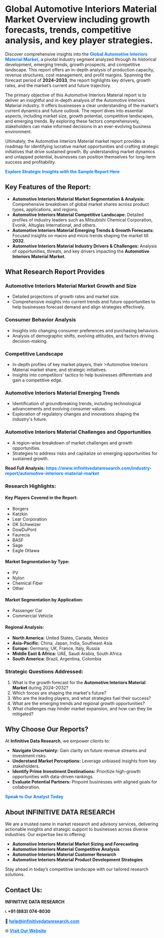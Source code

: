 <h1>Global Automotive Interiors Material Market Overview including growth forecasts, trends, competitive analysis, and key player strategies.</h1>
<p>
Discover comprehensive insights into the 
<a href="https://www.infinitivedataresearch.com/industry-report/automotive-interiors-material-market" rel="dofollow" style="color: #007BFF; text-decoration: none;"><strong>Global Automotive Interiors Material Market</strong></a>, a pivotal industry segment analyzed through its historical development, emerging trends, growth prospects, and competitive landscape. This report offers an in-depth analysis of production capacity, revenue structures, cost management, and profit margins. Spanning the forecast period of <strong>2024–2033</strong>, the report highlights key drivers, growth rates, and the market’s current and future trajectory.
</p>
<p>
The primary objective of this Automotive Interiors Material report is to deliver an insightful and in-depth analysis of the Automotive Interiors Material industry. It offers businesses a clear understanding of the market's current dynamics and future outlook. The report dives into essential aspects, including market size, growth potential, competitive landscapes, and emerging trends. By exploring these factors comprehensively, stakeholders can make informed decisions in an ever-evolving business environment.
</p>
<p>
Ultimately, the Automotive Interiors Material market report provides a roadmap for identifying lucrative market opportunities and crafting strategic initiatives that drive sustained growth. By understanding market dynamics and untapped potential, businesses can position themselves for long-term success and profitability.
</p>
<p>
<a href="https://www.infinitivedataresearch.com/request-sample/reportId=106057" style="color: #007BFF; text-decoration: none;"><strong>Explore Strategic Insights with the Sample Report Here</strong></a>
</p>

<h2>Key Features of the Report:</h2>
<ul>
<li><strong>Automotive Interiors Material Market Segmentation & Analysis:</strong> Comprehensive breakdown of global market shares across product types, applications, and regions.</li>
<li><strong>Automotive Interiors Material Competitive Landscape:</strong> Detailed profiles of industry leaders such as Mitsubishi Chemical Corporation, Evonik, Altuglas International, and others.</li>
<li><strong>Automotive Interiors Material Emerging Trends & Growth Forecasts:</strong> Focused insights on macro and micro trends shaping the market till <strong>2032</strong>.</li>
<li><strong>Automotive Interiors Material Industry Drivers & Challenges:</strong> Analysis of opportunities, threats, and key drivers impacting the <strong>Automotive Interiors Material Market</strong>.</li>
</ul>

<h2>What Research Report Provides</h2>
<h3>Automotive Interiors Material Market Growth and Size</h3>
<ul>
<li>Detailed projections of growth rates and market size.</li>
<li>Comprehensive insights into current trends and future opportunities to help businesses forecast demand and align strategies effectively.</li>
</ul>

<h3>Consumer Behavior Analysis</h3>
<ul>
<li>Insights into changing consumer preferences and purchasing behaviors.</li>
<li>Analysis of demographic shifts, evolving attitudes, and factors driving decision-making.</li>
</ul>

<h3>Competitive Landscape</h3>
<ul>
<li>In-depth profiles of key market players, their >Automotive Interiors Material market share, and strategic initiatives.</li>
<li>Insights into competitors' tactics to help businesses differentiate and gain a competitive edge.</li>
</ul>

<h3>Automotive Interiors Material Emerging Trends</h3>
<ul>
<li>Identification of groundbreaking trends, including technological advancements and evolving consumer values.</li>
<li>Exploration of regulatory changes and innovations shaping the industry's future.</li>
</ul>

<h3>Automotive Interiors Material Challenges and Opportunities</h3>
<ul>
<li>A region-wise breakdown of market challenges and growth opportunities.</li>
<li>Strategies to address risks and capitalize on emerging opportunities for sustained growth.</li>
</ul>
<p><strong>Read Full Analysis:</strong> <a href="https://www.infinitivedataresearch.com/industry-report/automotive-interiors-material-market" rel="dofollow" style="color: #007BFF; text-decoration: none;"><strong>https://www.infinitivedataresearch.com/industry-report/automotive-interiors-material-market</strong></a></p>
<h3>Research Highlights:</h3>
<h4>Key Players Covered in the Report:</h4>
<ul><li>Borgers</li><li>Katzkin</li><li>Lear Corporation</li><li>DK Schweizer</li><li>DowDuPont</li><li>Faurecia</li><li>BASF</li><li>Sage</li><li>Eagle Ottawa</li></ul>
<h4>Market Segmentation by Type:</h4>
<ul><li>PV</li><li>Nylon</li><li>Chemical Fiber</li><li>Other</li></ul>
<h4>Market Segmentation by Application:</h4>
<ul><li>Passenger Car</li><li>Commercial Vehicle</li></ul>

<h4>Regional Analysis:</h4>
<ul>
<li><strong>North America:</strong> United States, Canada, Mexico</li>
<li><strong>Asia-Pacific:</strong> China, Japan, India, Southeast Asia</li>
<li><strong>Europe:</strong> Germany, UK, France, Italy, Russia</li>
<li><strong>Middle East & Africa:</strong> UAE, Saudi Arabia, South Africa</li>
<li><strong>South America:</strong> Brazil, Argentina, Colombia</li>
</ul>

<h3>Strategic Questions Addressed:</h3>
<ol>
<li>What is the growth forecast for the <strong>Automotive Interiors Material Market</strong> during 2024–2032?</li>
<li>Which forces are shaping the market's future?</li>
<li>Who are the leading players, and what strategies fuel their success?</li>
<li>What are the emerging trends and regional growth opportunities?</li>
<li>What challenges may hinder market expansion, and how can they be mitigated?</li>
</ol>

<h2>Why Choose Our Reports?</h2>
<p>At <strong>Infinitive Data Research</strong>, we empower clients to:</p>
<ul>
<li><strong>Navigate Uncertainty:</strong> Gain clarity on future revenue streams and investment risks.</li>
<li><strong>Understand Market Perceptions:</strong> Leverage unbiased insights from key stakeholders.</li>
<li><strong>Identify Prime Investment Destinations:</strong> Prioritize high-growth opportunities with data-driven rankings.</li>
<li><strong>Evaluate Potential Partners:</strong> Pinpoint businesses with aligned goals for collaboration.</li>
</ul>
<p><a href="https://www.infinitivedataresearch.com/industry-report/automotive-interiors-material-market" rel="dofollow" style="color: #007BFF; text-decoration: none;"><strong>Speak to Our Analyst Today</strong></a></p>

<h2>About INFINITIVE DATA RESEARCH</h2>
<p>We are a trusted name in market research and advisory services, delivering actionable insights and strategic support to businesses across diverse industries. Our expertise lies in offering:</p>
<ul>
<li><strong>Automotive Interiors Material Market Sizing and Forecasting</strong></li>
<li><strong>Automotive Interiors Material Competitive Analysis</strong></li>
<li><strong>Automotive Interiors Material Customer Research</strong></li>
<li><strong>Automotive Interiors Material Product Development Strategies</strong></li>
</ul>
<p>Stay ahead in today’s competitive landscape with our tailored research solutions.</p>

<h2>Contact Us:</h2>
<p><strong>INFINITIVE DATA RESEARCH</strong></p>
<p>📞 <strong>+91 (883) 074-8030</strong></p>
<p>📧 <strong><a href="mailto:help@infinitivedataresearch.com" style="color: #007BFF;">help@infinitivedataresearch.com</a></strong></p>
<p>🌐 <strong><a href="https://www.infinitivedataresearch.com" rel="dofollow" style="color: #007BFF;">Visit Our Website</a></strong></p>